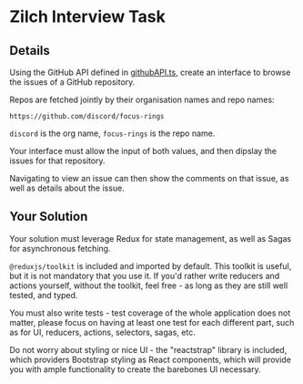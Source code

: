 # Zilch Interview Task

## Details

Using the GitHub API defined in [githubAPI.ts](./src/app/api/githubAPI.ts), create an interface to browse the issues of a GitHub repository.

Repos are fetched jointly by their organisation names and repo names:

```
https://github.com/discord/focus-rings
```

`discord` is the org name, `focus-rings` is the repo name.

Your interface must allow the input of both values, and then dipslay the issues for that repository.

Navigating to view an issue can then show the comments on that issue, as well as details about the issue.

## Your Solution

Your solution must leverage Redux for state management, as well as Sagas for asynchronous fetching.

`@reduxjs/toolkit` is included and imported by default. This toolkit is useful, but it is not mandatory that you use it. If you'd rather write reducers and actions yourself, without the toolkit, feel free - as long as they are still well tested, and typed.

You must also write tests - test coverage of the whole application does not matter, please focus on having at least one test for each different part, such as for UI, reducers, actions, selectors, sagas, etc.

Do not worry about styling or nice UI - the "reactstrap" library is included, which providers Bootstrap styling as React components, which will provide you with ample functionality to create the barebones UI necessary.
